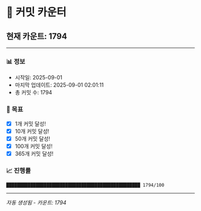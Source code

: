 # 🔢 커밋 카운터

## 현재 카운트: 1794

---

### 📊 정보
- 시작일: 2025-09-01
- 마지막 업데이트: 2025-09-01 02:01:11
- 총 커밋 수: 1794

### 🎯 목표
- [x] 1개 커밋 달성!
- [x] 10개 커밋 달성!
- [x] 50개 커밋 달성!
- [x] 100개 커밋 달성!
- [x] 365개 커밋 달성!

### 📈 진행률
```
██████████████████████████████████████████████████ 1794/100
```

---
*자동 생성됨 - 카운트: 1794*
